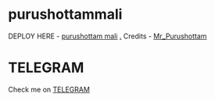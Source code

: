 # purushottammali

DEPLOY HERE - [purushottam mali](https://dashboard.heroku.com/new?button-url=https%3A%2F%2Fgithub.com%2Flegendx22%2FGRANDROBOT&template=https%3A%2F%2Fgithub.com%2Flegendx22%2FGRANDROBOT)
[.](https://heroku.com/deploy)
Credits - [Mr_Purushottam](https://t.me/Mr_Purushottam)

# TELEGRAM
Check me on [TELEGRAM](https://t.me/Miss_sweety_bot)
